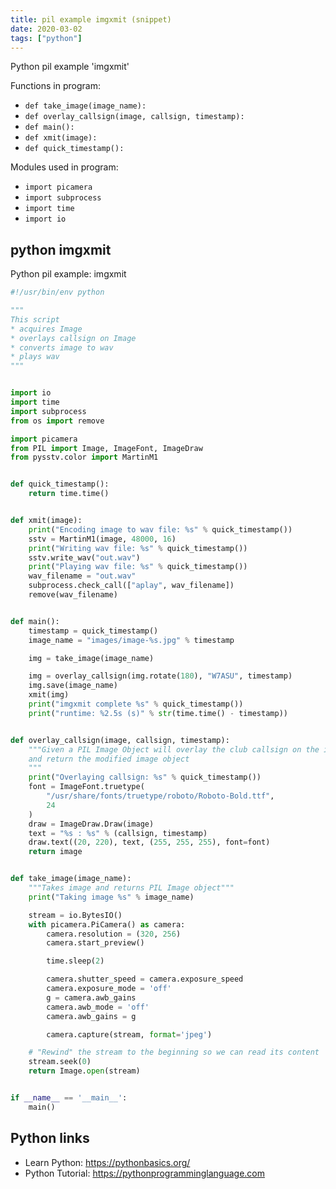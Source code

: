 ```yaml
---
title: pil example imgxmit (snippet)
date: 2020-03-02
tags: ["python"]
---
```

Python pil example 'imgxmit'

Functions in program: 
* `def take_image(image_name):`
* `def overlay_callsign(image, callsign, timestamp):`
* `def main():`
* `def xmit(image):`
* `def quick_timestamp():`

Modules used in program: 
* `import picamera`
* `import subprocess`
* `import time`
* `import io`

## python imgxmit

Python pil example: imgxmit

```python
#!/usr/bin/env python

"""
This script
* acquires Image
* overlays callsign on Image
* converts image to wav
* plays wav
"""


import io
import time
import subprocess
from os import remove

import picamera
from PIL import Image, ImageFont, ImageDraw
from pysstv.color import MartinM1


def quick_timestamp():
    return time.time()


def xmit(image):
    print("Encoding image to wav file: %s" % quick_timestamp())
    sstv = MartinM1(image, 48000, 16)
    print("Writing wav file: %s" % quick_timestamp())
    sstv.write_wav("out.wav")
    print("Playing wav file: %s" % quick_timestamp())
    wav_filename = "out.wav"
    subprocess.check_call(["aplay", wav_filename])
    remove(wav_filename)


def main():
    timestamp = quick_timestamp()
    image_name = "images/image-%s.jpg" % timestamp

    img = take_image(image_name)

    img = overlay_callsign(img.rotate(180), "W7ASU", timestamp)
    img.save(image_name)
    xmit(img)
    print("imgxmit complete %s" % quick_timestamp())
    print("runtime: %2.5s (s)" % str(time.time() - timestamp))


def overlay_callsign(image, callsign, timestamp):
    """Given a PIL Image Object will overlay the club callsign on the image
    and return the modified image object
    """
    print("Overlaying callsign: %s" % quick_timestamp())
    font = ImageFont.truetype(
        "/usr/share/fonts/truetype/roboto/Roboto-Bold.ttf",
        24
    )
    draw = ImageDraw.Draw(image)
    text = "%s : %s" % (callsign, timestamp)
    draw.text((20, 220), text, (255, 255, 255), font=font)
    return image


def take_image(image_name):
    """Takes image and returns PIL Image object"""
    print("Taking image %s" % image_name)

    stream = io.BytesIO()
    with picamera.PiCamera() as camera:
        camera.resolution = (320, 256)
        camera.start_preview()

        time.sleep(2)

        camera.shutter_speed = camera.exposure_speed
        camera.exposure_mode = 'off'
        g = camera.awb_gains
        camera.awb_mode = 'off'
        camera.awb_gains = g

        camera.capture(stream, format='jpeg')

    # "Rewind" the stream to the beginning so we can read its content
    stream.seek(0)
    return Image.open(stream)


if __name__ == '__main__':
    main()


```

## Python links

- Learn Python: https://pythonbasics.org/
- Python Tutorial: https://pythonprogramminglanguage.com
